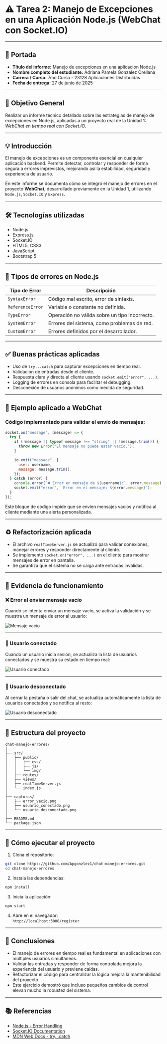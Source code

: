 
# ⚠️ Tarea 2: Manejo de Excepciones en una Aplicación Node.js (WebChat con Socket.IO)

---

## 🧾 Portada

- **Título del informe:** Manejo de excepciones en una aplicación Node.js  
- **Nombre completo del estudiante:** Adriana Pamela González Orellana  
- **Carrera / Curso:** 7mo Curso - 23128 Aplicaciones Distribuidas  
- **Fecha de entrega:** 27 de junio de 2025

---

## 🧠 Objetivo General

Realizar un informe técnico detallado sobre las estrategias de manejo de excepciones en Node.js, aplicadas a un proyecto real de la Unidad 1: *WebChat en tiempo real con Socket.IO*.

---

## 💡 Introducción

El manejo de excepciones es un componente esencial en cualquier aplicación backend. Permite detectar, controlar y responder de forma segura a errores imprevistos, mejorando así la estabilidad, seguridad y experiencia de usuario.

En este informe se documenta cómo se integró el manejo de errores en el proyecto **WebChat**, desarrollado previamente en la Unidad 1, utilizando `Node.js`, `Socket.IO` y `Express`.

---

## 🛠️ Tecnologías utilizadas

- Node.js  
- Express.js  
- Socket.IO  
- HTML5, CSS3  
- JavaScript  
- Bootstrap 5  

---

## 🚨 Tipos de errores en Node.js

| Tipo de Error     | Descripción                                      |
|-------------------|--------------------------------------------------|
| `SyntaxError`     | Código mal escrito, error de sintaxis.          |
| `ReferenceError`  | Variable o constante no definida.               |
| `TypeError`       | Operación no válida sobre un tipo incorrecto.   |
| `SystemError`     | Errores del sistema, como problemas de red.     |
| `CustomError`     | Errores definidos por el desarrollador.         |

---

## ✅ Buenas prácticas aplicadas

- Uso de `try...catch` para capturar excepciones en tiempo real.
- Validación de entradas desde el cliente.
- Respuesta clara y directa al cliente usando `socket.emit("error", ...)`.
- Logging de errores en consola para facilitar el debugging.
- Desconexión de usuarios anónimos como medida de seguridad.

---

## 🧪 Ejemplo aplicado a WebChat

### Código implementado para validar el envío de mensajes:

```js
socket.on("message", (message) => {
  try {
    if (!message || typeof message !== "string" || !message.trim()) {
      throw new Error("El mensaje no puede estar vacío.");
    }

    io.emit("message", {
      user: username,
      message: message.trim(),
    });
  } catch (error) {
    console.error(`❌ Error en mensaje de ${username}:`, error.message);
    socket.emit("error", `Error en el mensaje: ${error.message}`);
  }
});
```

Este bloque de código impide que se envíen mensajes vacíos y notifica al cliente mediante una alerta personalizada.

---

## ♻️ Refactorización aplicada

- El archivo `realTimeServer.js` se actualizó para validar conexiones, manejar errores y responder directamente al cliente.
- Se implementó `socket.on("error", ...)` en el cliente para mostrar mensajes de error en pantalla.
- Se garantiza que el sistema no se caiga ante entradas inválidas.

---

## 📸 Evidencia de funcionamiento

### ❌ Error al enviar mensaje vacío
Cuando se intenta enviar un mensaje vacío, se activa la validación y se muestra un mensaje de error al usuario:

![Mensaje vacío](capturas/error_vacio.png)

---

### 👤 Usuario conectado
Cuando un usuario inicia sesión, se actualiza la lista de usuarios conectados y se muestra su estado en tiempo real:

![Usuario conectado](capturas/usuario_conectado.png)

---

### 🔌 Usuario desconectado
Al cerrar la pestaña o salir del chat, se actualiza automáticamente la lista de usuarios conectados y se notifica al resto:

![Usuario desconectado](capturas/usuario_desconectado.png)

---

## 📁 Estructura del proyecto

```
chat-manejo-errores/
│
├── src/
│   ├── public/
│   │   ├── css/
│   │   ├── js/
│   │   └── img/
│   ├── routes/
│   ├── views/
│   ├── realTimeServer.js
│   └── index.js
│
├── capturas/
│   ├── error_vacio.png
│   ├── usuario_conectado.png
│   └── usuario_desconectado.png
│
├── README.md
└── package.json
```

---

## 🔄 Cómo ejecutar el proyecto

1. Clona el repositorio:

```bash
git clone https://github.com/Apgonzlez1/chat-manejo-errores.git
cd chat-manejo-errores
```

2. Instala las dependencias:

```bash
npm install
```

3. Inicia la aplicación:

```bash
npm start
```

4. Abre en el navegador:  
`http://localhost:3000/register`

---

## 📝 Conclusiones

- El manejo de errores en tiempo real es fundamental en aplicaciones con múltiples usuarios simultáneos.
- Validar las entradas y responder de forma controlada mejora la experiencia del usuario y previene caídas.
- Refactorizar el código para centralizar la lógica mejora la mantenibilidad del proyecto.
- Este ejercicio demostró que incluso pequeños cambios de control elevan mucho la robustez del sistema.

---

## 📚 Referencias

- [Node.js - Error Handling](https://nodejs.org/api/errors.html)  
- [Socket.IO Documentation](https://socket.io/docs/v4/error-handling/)  
- [MDN Web Docs - try...catch](https://developer.mozilla.org/es/docs/Web/JavaScript/Reference/Statements/try...catch)  
